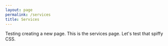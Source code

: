 ```yaml
---
layout: page
permalink: /services
title: Services
---
```


Testing creating a new page. This is the services page. Let's test that spiffy CSS.